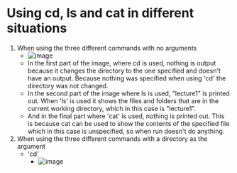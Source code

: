 # Using cd, ls and cat in different situations
1. When using the three different commands with no arguments
   - ![image](https://github.com/myxpan/cse15l-lab-reports/assets/146862346/138d62b8-021e-4055-9a0e-318293e9a274)
   - In the first part of the image, where cd is used, nothing is output because it changes the directory to the one specified and doesn't have an output.  Because nothing was specified when using 'cd' the directory was not changed.
   - In the second part of the image where ls is used, "lecture1" is printed out.  When 'ls' is used it shows the files and folders that are in the current working directory, which in this case is "lecture1".
   - And in the final part where 'cat' is used, nothing is printed out.  This is because cat can be used to show the contents of the specified file which in this case is unspecified, so when run doesn't do anything.
2. When using the three different commands with a directory as the argument
   - 'cd'
      - ![image](https://github.com/myxpan/cse15l-lab-reports/assets/146862346/690e6945-4c78-4996-956d-f98418a662ff)
